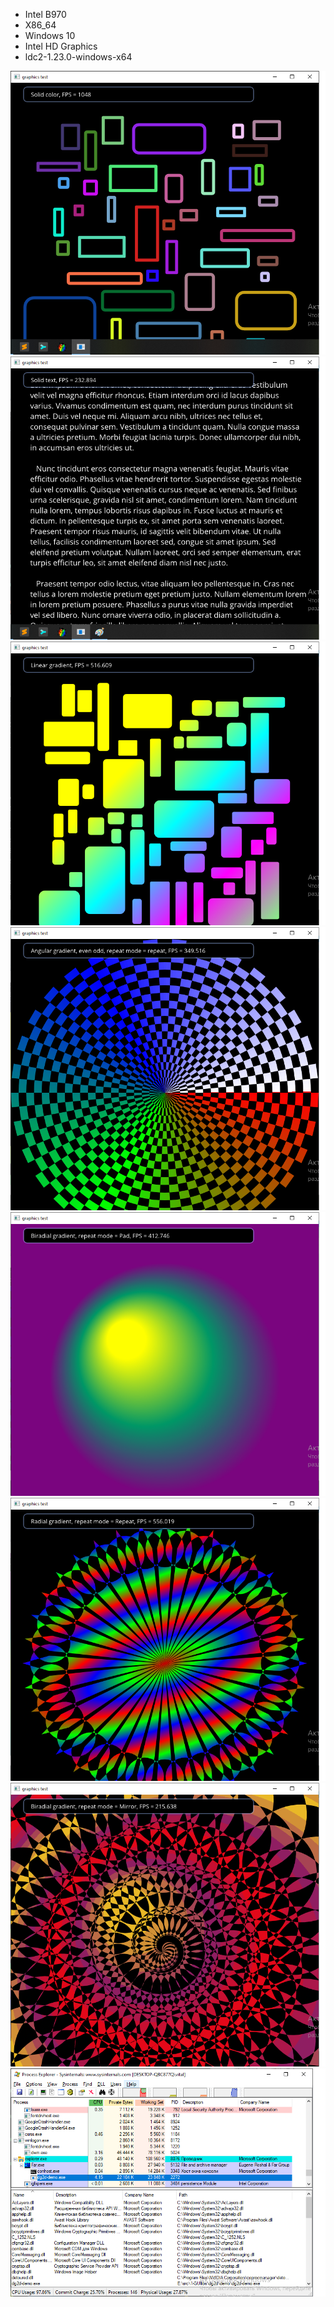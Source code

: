 - Intel B970
- X86_64
- Windows 10
- Intel HD Graphics
- ldc2-1.23.0-windows-x64

![](dg-1.png)
![](dg-2.png)
![](dg-3.png)
![](dg-4.png)
![](dg-5.png)
![](dg-6.png)
![](dg-7.png)
![](dg-memory.png)
